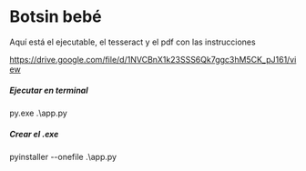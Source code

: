 # Botsin bebé


Aquí está el ejecutable, el tesseract y el pdf con las instrucciones

https://drive.google.com/file/d/1NVCBnX1k23SSS6Qk7ggc3hM5CK_pJ161/view


##### Ejecutar en terminal
 py.exe .\app.py

##### Crear el .exe
 pyinstaller --onefile .\app.py 